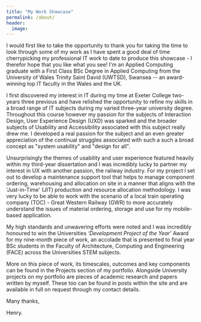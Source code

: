 ```yaml
---
title: "My Work Showcase"
permalink: /about/
header:
  image:
---
```


I would first like to take the opportunity to thank you for taking the time to look through some of my work as I have spent a good deal of time cherrypicking my professional IT work to date to produce this showcase - I therefor hope that you like what you see! I'm an Applied Computing graduate with a First Class BSc Degree in Applied Computing from the University of Wales Trinity Saint David (UWTSD), Swansea -- an award-winning top IT faculty in the Wales and the UK.

I first discovered my interest in IT during my time at Exeter College two-years three previous and have relished the opportunity to refine my skills in a broad range of IT subjects during my varied three-year university degree. Throughout this course however my passion for the subjects of Interaction Design, User Experience Design (UXD) was sparked and the broader subjects of Usability and Accessibility associated with this subject really drew me. I developed a real passion for the subject and an even greater appreciation of the continual struggles associated with such a such a broad concept as "system usability" and "design for all".

Unsurprisingly the themes of usability and user experience featured heavily within my third-year dissertation and I was incredibly lucky to partner my interest in UX with another passion, the railway industry. For my project I set out to develop a maintenance support tool that helps to manage component ordering, warehousing and allocation on site in a manner that aligns with the 'Just-in-Time' (JIT) production and resource allocation methodology. I was very lucky to be able to work with the scenario of a local train operating company (TOC) - Great Western Railway (GWR) to more accurately understand the issues of material ordering, storage and use for my mobile-based application.

My high standards and unwavering efforts were noted and I was incredibly honoured to win the Universities *‘Development Project of the Year’* Award for my nine-month piece of work, an accolade that is presented to final year BSc students in the Faculty of Architecture, Computing and Engineering (FACE) across the Universities STEM subjects.

More on this piece of work, its timescales, outcomes and key components can be found in the Projects section of my portfolio. Alongside University projects on my portfolio are pieces of academic research and papers written by myself. These too can be found in posts within the site and are available in full on request through my contact details.


Many thanks,


Henry.
